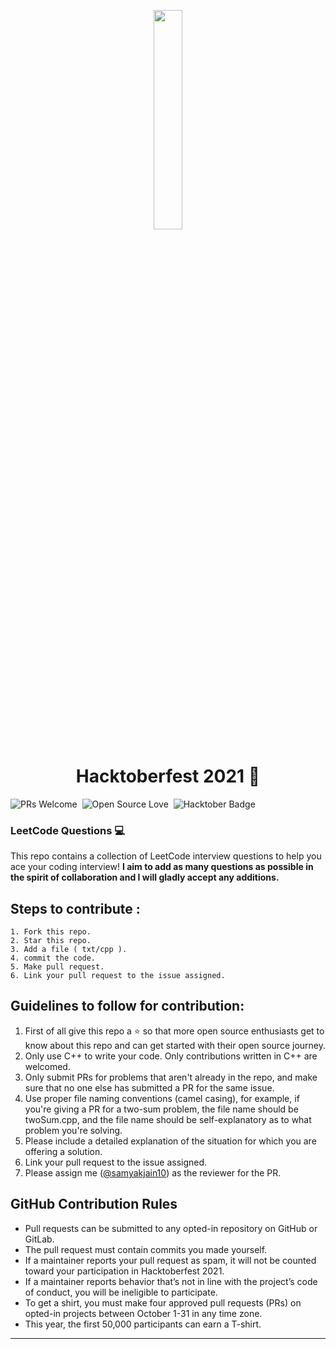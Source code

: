 <p align="center">
    <a href="https://hacktoberfest.digitalocean.com/">
        <img src="https://raw.githubusercontent.com/Hansajith98/hacktoberfest2021/main/Assets/logo-hacktoberfest-full.f42e3b1.svg" width="30%">
    </a>
</p>

<h1 align="center"> Hacktoberfest 2021 🎉</h1>


![PRs Welcome](https://img.shields.io/badge/PRs-welcome-brightgreen.svg?style=flat-square) &nbsp;![Open Source Love](https://badges.frapsoft.com/os/v1/open-source.svg?v=102) &nbsp;<img src="https://img.shields.io/badge/hacktoberfest-2021-blueviolet" alt="Hacktober Badge"/>  

### LeetCode Questions 💻
This repo contains a collection of LeetCode interview questions to help you ace your coding interview! **I aim to add as many questions as possible in the spirit of collaboration and  I will gladly accept any additions.** 

## Steps to contribute :

    1. Fork this repo.
    2. Star this repo.
    3. Add a file ( txt/cpp ).
    4. commit the code.
    5. Make pull request.
    6. Link your pull request to the issue assigned.

## Guidelines to follow for contribution:
1. First of all give this repo a ⭐ so that more open source enthusiasts get to know about this repo and can get started with their open source journey. 
2.  Only use C++ to write your code. Only contributions written in C++ are welcomed.
3. Only submit PRs for problems that aren't already in the repo, and make sure that no one else has submitted a PR for the same issue.
4. Use proper file naming conventions (camel casing), for example, if you're giving a PR for a two-sum problem, the file name should be twoSum.cpp, and the file name should be self-explanatory as to what problem you're solving.
5. Please include a detailed explanation of the situation for which you are offering a solution.
6. Link your pull request to the issue assigned.
7. Please assign me ([@samyakjain10](https://github.com/samyakjain10)) as the reviewer for the PR.

## GitHub Contribution Rules
- Pull requests can be submitted to any opted-in repository on GitHub or GitLab.
- The pull request must contain commits you made yourself.
- If a maintainer reports your pull request as spam, it will not be counted toward your participation in Hacktoberfest 2021.
- If a maintainer reports behavior that’s not in line with the project’s code of conduct, you will be ineligible to participate.
- To get a shirt, you must make four approved pull requests (PRs) on opted-in projects between October 1-31 in any time zone.
- This year, the first 50,000 participants can earn a T-shirt.
---